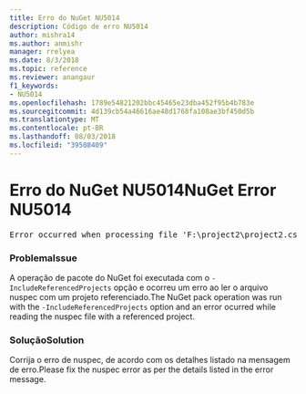 ```yaml
---
title: Erro do NuGet NU5014
description: Código de erro NU5014
author: mishra14
ms.author: anmishr
manager: rrelyea
ms.date: 8/3/2018
ms.topic: reference
ms.reviewer: anangaur
f1_keywords:
- NU5014
ms.openlocfilehash: 1789e54821202bbc45465e23dba452f95b4b783e
ms.sourcegitcommit: 4d139cb54a46616ae48d1768fa108ae3bf450d5b
ms.translationtype: MT
ms.contentlocale: pt-BR
ms.lasthandoff: 08/03/2018
ms.locfileid: "39508409"
---
```

# <a name="nuget-error-nu5014"></a><span data-ttu-id="055e6-103">Erro do NuGet NU5014</span><span class="sxs-lookup"><span data-stu-id="055e6-103">NuGet Error NU5014</span></span>
<pre>Error occurred when processing file 'F:\project2\project2.csproj': The 'id' start tag on line 4 position 10 does not match the end tag of 'ids'. Line 4, position 20.</pre>

### <a name="issue"></a><span data-ttu-id="055e6-104">Problema</span><span class="sxs-lookup"><span data-stu-id="055e6-104">Issue</span></span>

<span data-ttu-id="055e6-105">A operação de pacote do NuGet foi executada com o `-IncludeReferencedProjects` opção e ocorreu um erro ao ler o arquivo nuspec com um projeto referenciado.</span><span class="sxs-lookup"><span data-stu-id="055e6-105">The NuGet pack operation was run with the `-IncludeReferencedProjects` option and an error ocurred while reading the nuspec file with a referenced project.</span></span>


### <a name="solution"></a><span data-ttu-id="055e6-106">Solução</span><span class="sxs-lookup"><span data-stu-id="055e6-106">Solution</span></span>

<span data-ttu-id="055e6-107">Corrija o erro de nuspec, de acordo com os detalhes listado na mensagem de erro.</span><span class="sxs-lookup"><span data-stu-id="055e6-107">Please fix the nuspec error as per the details listed in the error message.</span></span>

